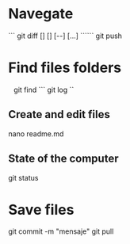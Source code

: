 #   Navegate 
  ``` git diff [<options>] [<commit>] [--] [<path>…​] `````` 
git push
#   Find files folders  
``` ``` git find 
``` git log ``
## Create and edit files  
nano readme.md 
## State of the computer  
git status 
# Save files
 git commit -m "mensaje"
git pull <nombre-remoto>

